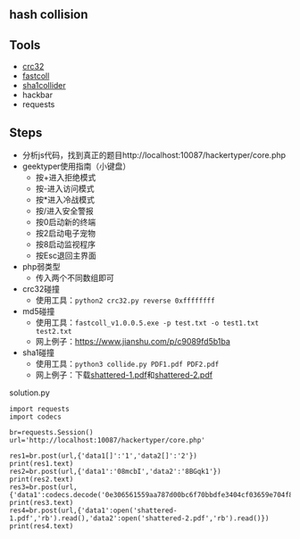 ## hash collision

## Tools
- [crc32](https://github.com/theonlypwner/crc32)
- [fastcoll](https://www.win.tue.nl/hashclash/)
- [sha1collider](https://github.com/nneonneo/sha1collider)
- hackbar
- requests

## Steps
- 分析js代码，找到真正的题目http://localhost:10087/hackertyper/core.php
- geektyper使用指南（小键盘）
	- 按+进入拒绝模式
	- 按-进入访问模式
	- 按*进入冷战模式
	- 按/进入安全警报
	- 按0启动新的终端
	- 按2启动电子宠物
	- 按8启动监视程序
	- 按Esc退回主界面
- php弱类型
	- 传入两个不同数组即可
- crc32碰撞
	- 使用工具：`python2 crc32.py reverse 0xffffffff`
- md5碰撞
	- 使用工具：`fastcoll_v1.0.0.5.exe -p test.txt -o test1.txt test2.txt`
	- 网上例子：https://www.jianshu.com/p/c9089fd5b1ba
- sha1碰撞
	- 使用工具：`python3 collide.py PDF1.pdf PDF2.pdf`
	- 网上例子：下载[shattered-1.pdf](https://shattered.io/static/shattered-1.pdf)和[shattered-2.pdf](https://shattered.io/static/shattered-2.pdf)

solution.py
```python3
import requests
import codecs

br=requests.Session()
url='http://localhost:10087/hackertyper/core.php'

res1=br.post(url,{'data1[]':'1','data2[]':'2'})
print(res1.text)
res2=br.post(url,{'data1':'08mcbI','data2':'8BGqk1'})
print(res2.text)
res3=br.post(url,{'data1':codecs.decode('0e306561559aa787d00bc6f70bbdfe3404cf03659e704f8534c00ffb659c4c8740cc942feb2da115a3f4155cbb8607497386656d7d1f34a42059d78f5a8dd1ef','hex'),'data2':codecs.decode('0e306561559aa787d00bc6f70bbdfe3404cf03659e744f8534c00ffb659c4c8740cc942feb2da115a3f415dcbb8607497386656d7d1f34a42059d78f5a8dd1ef','hex')})
print(res3.text)
res4=br.post(url,{'data1':open('shattered-1.pdf','rb').read(),'data2':open('shattered-2.pdf','rb').read()})
print(res4.text)
```